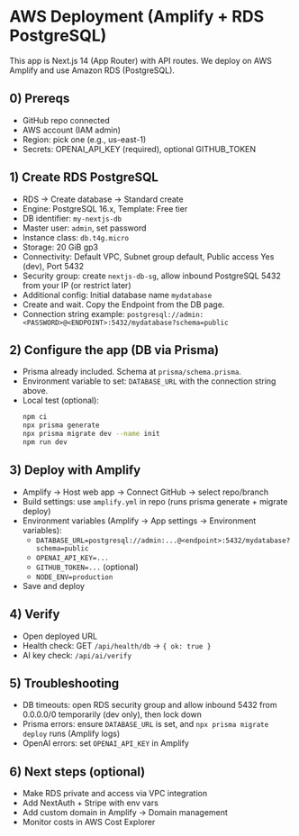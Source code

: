 # AWS Deployment (Amplify + RDS PostgreSQL)

This app is Next.js 14 (App Router) with API routes. We deploy on AWS Amplify and use Amazon RDS (PostgreSQL).

## 0) Prereqs
- GitHub repo connected
- AWS account (IAM admin)
- Region: pick one (e.g., us-east-1)
- Secrets: OPENAI_API_KEY (required), optional GITHUB_TOKEN

## 1) Create RDS PostgreSQL
- RDS → Create database → Standard create
- Engine: PostgreSQL 16.x, Template: Free tier
- DB identifier: `my-nextjs-db`
- Master user: `admin`, set password
- Instance class: `db.t4g.micro`
- Storage: 20 GiB gp3
- Connectivity: Default VPC, Subnet group default, Public access Yes (dev), Port 5432
- Security group: create `nextjs-db-sg`, allow inbound PostgreSQL 5432 from your IP (or restrict later)
- Additional config: Initial database name `mydatabase`
- Create and wait. Copy the Endpoint from the DB page.
- Connection string example:
  `postgresql://admin:<PASSWORD>@<ENDPOINT>:5432/mydatabase?schema=public`

## 2) Configure the app (DB via Prisma)
- Prisma already included. Schema at `prisma/schema.prisma`.
- Environment variable to set: `DATABASE_URL` with the connection string above.
- Local test (optional):
  ```bash
  npm ci
  npx prisma generate
  npx prisma migrate dev --name init
  npm run dev
  ```

## 3) Deploy with Amplify
- Amplify → Host web app → Connect GitHub → select repo/branch
- Build settings: use `amplify.yml` in repo (runs prisma generate + migrate deploy)
- Environment variables (Amplify → App settings → Environment variables):
  - `DATABASE_URL=postgresql://admin:...@<endpoint>:5432/mydatabase?schema=public`
  - `OPENAI_API_KEY=...`
  - `GITHUB_TOKEN=...` (optional)
  - `NODE_ENV=production`
- Save and deploy

## 4) Verify
- Open deployed URL
- Health check: GET `/api/health/db` → `{ ok: true }`
- AI key check: `/api/ai/verify`

## 5) Troubleshooting
- DB timeouts: open RDS security group and allow inbound 5432 from 0.0.0.0/0 temporarily (dev only), then lock down
- Prisma errors: ensure `DATABASE_URL` is set, and `npx prisma migrate deploy` runs (Amplify logs)
- OpenAI errors: set `OPENAI_API_KEY` in Amplify

## 6) Next steps (optional)
- Make RDS private and access via VPC integration
- Add NextAuth + Stripe with env vars
- Add custom domain in Amplify → Domain management
- Monitor costs in AWS Cost Explorer 
